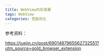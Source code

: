```yaml
---
title: WebView内存泄漏
tags: WebView
categories: 性能优化
---
```



参考资料：

https://juejin.cn/post/6901487965562732551?utm_source=gold_browser_extension